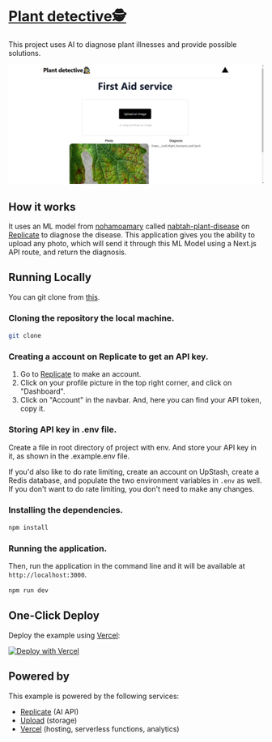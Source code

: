 # [Plant detective🕵️](https://restorephotos.io/)

This project uses AI to diagnose plant illnesses and provide possible solutions. 

[![Face Photo Restorer](./public/plantDetective.png)](https://restorephotos.io/)

## How it works

It uses an ML model from [nohamoamary](https://github.com/nohamoamary) called [nabtah-plant-disease](https://replicate.com/nohamoamary/nabtah-plant-disease) on [Replicate](https://replicate.com/) to diagnose the disease. This application gives you the ability to upload any photo, which will send it through this ML Model using a Next.js API route, and return the diagnosis.

## Running Locally
 You can git clone from [this](https://github.com/greatsage-raphael/plantDetective).

### Cloning the repository the local machine.

```bash
git clone
```

### Creating a account on Replicate to get an API key.

1. Go to [Replicate](https://replicate.com/) to make an account.
2. Click on your profile picture in the top right corner, and click on "Dashboard".
3. Click on "Account" in the navbar. And, here you can find your API token, copy it.

### Storing API key in .env file.

Create a file in root directory of project with env. And store your API key in it, as shown in the .example.env file.

If you'd also like to do rate limiting, create an account on UpStash, create a Redis database, and populate the two environment variables in `.env` as well. If you don't want to do rate limiting, you don't need to make any changes.

### Installing the dependencies.

```bash
npm install
```

### Running the application.

Then, run the application in the command line and it will be available at `http://localhost:3000`.

```bash
npm run dev
```

## One-Click Deploy

Deploy the example using [Vercel](https://vercel.com?utm_source=github&utm_medium=readme&utm_campaign=vercel-examples):

[![Deploy with Vercel](https://vercel.com/button)](https://vercel.com/new/clone?repository-url=https://github.com/Nutlope/restorePhotos&env=REPLICATE_API_KEY&project-name=face-photo-restorer&repo-name=restore-photos)

## Powered by

This example is powered by the following services:

- [Replicate](https://replicate.com) (AI API)
- [Upload](https://upload.io) (storage)
- [Vercel](https://vercel.com) (hosting, serverless functions, analytics)
